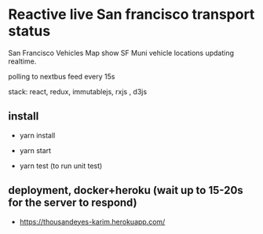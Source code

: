 # Reactive live San francisco  transport status
San Francisco Vehicles Map show SF Muni vehicle locations updating realtime.

polling to nextbus feed every 15s

stack: react, redux, immutablejs, rxjs , d3js

## install

- yarn install

- yarn start

- yarn test (to run unit test)

## deployment, docker+heroku (wait up to 15-20s for the server to respond)
- https://thousandeyes-karim.herokuapp.com/ 
 

